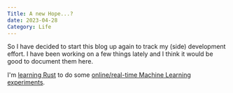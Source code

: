 ```yaml
---
Title: A new Hope...?
date: 2023-04-28
Category: Life
---
```


So I have decided to start this blog up again to track my (side) development effort. I have been working on a few things lately and I think it would be good to document them here.

I'm [learning Rust]({filename}/learning_rust.md) to do some [online/real-time Machine Learning experiments]({filename}/online_learning.md).